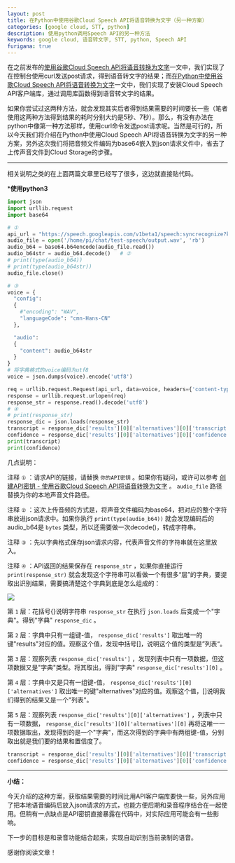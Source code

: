```yaml
---
layout: post
title: 在Python中使用谷歌Cloud Speech API将语音转换为文字（另一种方案）
categories: [google cloud, STT, python]
description: 使用python调用Speech API的另一种方法
keywords: google cloud, 语音转文字, STT, python, Speech API
furigana: true
---
```

在之前发布的[使用谷歌Cloud Speech API将语音转换为文字](https://0qinghao.github.io/inforest/2018/03/08/google-cloud-speech-api-voice2text/)一文中，我们实现了在控制台使用curl发送post请求，得到语音转文字的结果；而[在Python中使用谷歌Cloud Speech API将语音转换为文字](https://0qinghao.github.io/inforest/2018/03/08/google-cloud-speech-api-voice2text-python/)一文中，我们实现了安装Cloud Speech API客户端库，通过调用库函数得到语音转文字的结果。

如果你尝试过这两种方法，就会发现其实后者得到结果需要的时间要长一些（笔者使用这两种方法得到结果的耗时分别大约是5秒、7秒）。那么，有没有办法在python中像第一种方法那样，使用curl命令发送post请求呢。当然是可行的，所以今天我们将介绍在Python中使用Cloud Speech API将语音转换为文字的另一种方案，另外这次我们将把音频文件编码为base64嵌入到json请求文件中，省去了上传声音文件到Cloud Storage的步骤。

------

相关说明之类的在上面两篇文章里已经写了很多，这边就直接贴代码。

***使用python3**

``` python
import json
import urllib.request
import base64

# ①
api_url = "https://speech.googleapis.com/v1beta1/speech:syncrecognize?key=你的API密钥"
audio_file = open('/home/pi/chat/test-speech/output.wav', 'rb')
audio_b64 = base64.b64encode(audio_file.read())
audio_b64str = audio_b64.decode()	# ②
# print(type(audio_b64))
# print(type(audio_b64str))
audio_file.close()

# ③
voice = {
  "config":
  {
    #"encoding": "WAV",
    "languageCode": "cmn-Hans-CN"
  },

  "audio":
  {
    "content": audio_b64str
  }
}
# 将字典格式的voice编码为utf8
voice = json.dumps(voice).encode('utf8')

req = urllib.request.Request(api_url, data=voice, headers={'content-type': 'application/json'})
response = urllib.request.urlopen(req)
response_str = response.read().decode('utf8')
# ④
# print(response_str)
response_dic = json.loads(response_str)
transcript = response_dic['results'][0]['alternatives'][0]['transcript']
confidence = response_dic['results'][0]['alternatives'][0]['confidence']
print(transcript)
print(confidence)
```

几点说明：

注释 `①` ：请求API的链接，请替换 `你的API密钥` 。如果你有疑问，或许可以参考 [创建API密钥 - 使用谷歌Cloud Speech API将语音转换为文字](https://0qinghao.github.io/inforest/2018/03/08/google-cloud-speech-api-voice2text/#%E5%88%9B%E5%BB%BAapi%E5%AF%86%E9%92%A5) 。
`audio_file` 路径替换为你的本地声音文件路径。

注释 `②` ：这次上传音频的方式是，将声音文件编码为base64，把对应的整个字符串放进json请求中。如果你执行 `print(type(audio_b64))` 就会发现编码后的audio_b64是 `bytes` 类型，所以还需要做一次decode()，转成字符串。

注释 `③` ：先以字典格式保存json请求内容，代表声音文件的字符串就在这里放入。

注释 `④` ：API返回的结果保存在 `response_str` ，如果你直接运行 `print(response_str)` 就会发现这个字符串可以看做一个有很多“层”的字典，要提取出识别结果，需要搞清楚这个字典到底是怎么组成的：

![](http://ww1.sinaimg.cn/large/005MY9Xigy1fpijie8o5dj30fj09it8v.jpg)

第 `1` 层：花括号{}说明字符串 `response_str` 在执行 `json.loads` 后变成一个"字典"。得到"字典" `response_dic` 。

第 `2` 层：字典中只有一组键-值， `response_dic['results']` 取出唯一的键"results"对应的值。观察这个值，发现中括号[]，说明这个值的类型是”列表“。

第 `3` 层：观察列表 `response_dic['results']` ，发现列表中只有一项数据，但这项数据又是"字典"类型。将其取出，得到"字典" `response_dic['results'][0]` 。

第 `4` 层：字典中又是只有一组键-值， `response_dic['results'][0]['alternatives']` 取出唯一的键"alternatives"对应的值。观察这个值，[]说明我们得到的结果又是一个"列表"。

第 `5` 层：观察列表 `response_dic['results'][0]['alternatives']` ，列表中只有一项数据， `response_dic['results'][0]['alternatives'][0]` 再将这唯一一项数据取出，发现得到的是一个"字典"，而这次得到的字典中有两组键-值，分别取出就是我们要的结果和置信度了。

``` python
transcript = response_dic['results'][0]['alternatives'][0]['transcript']
confidence = response_dic['results'][0]['alternatives'][0]['confidence']
```

------

**小结：**

今天介绍的这种方案，获取结果需要的时间比用API客户端库要快一些，另外应用了把本地语音编码后放入json请求的方式，也能方便后期和录音程序结合在一起使用。但稍有一点缺点是API密钥直接暴露在代码中，对实际应用可能会有一些影响。

下一步的目标是和录音功能结合起来，实现自动识别当前录制的语音。

感谢你阅读文章！
